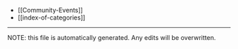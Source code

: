 * [[Community-Events]]
* [[index-of-categories]]


*****
NOTE: this file is automatically generated. Any edits will be overwritten.
